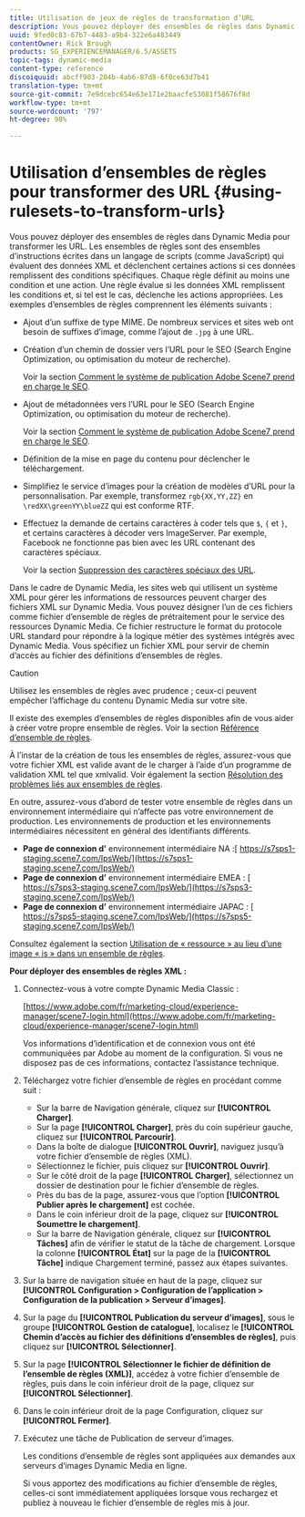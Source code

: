 ```yaml
---
title: Utilisation de jeux de règles de transformation d’URL
description: Vous pouvez déployer des ensembles de règles dans Dynamic Media pour transformer les URL. Les ensembles de règles sont des ensembles d’instructions écrites dans un langage de scripts (comme JavaScript) qui évaluent des données XML et déclenchent certaines actions si ces données remplissent des conditions spécifiques.
uuid: 9fed0c83-67b7-4483-a9b4-322e6a483449
contentOwner: Rick Brough
products: SG_EXPERIENCEMANAGER/6.5/ASSETS
topic-tags: dynamic-media
content-type: reference
discoiquuid: abcff903-204b-4ab6-87d8-6f0ce63d7b41
translation-type: tm+mt
source-git-commit: 7e9dcebc654e63e171e2baacfe53081f58676f8d
workflow-type: tm+mt
source-wordcount: '797'
ht-degree: 98%

---
```



# Utilisation d’ensembles de règles pour transformer des URL {#using-rulesets-to-transform-urls}

Vous pouvez déployer des ensembles de règles dans Dynamic Media pour transformer les URL. Les ensembles de règles sont des ensembles d’instructions écrites dans un langage de scripts (comme JavaScript) qui évaluent des données XML et déclenchent certaines actions si ces données remplissent des conditions spécifiques. Chaque règle définit au moins une condition et une action. Une règle évalue si les données XML remplissent les conditions et, si tel est le cas, déclenche les actions appropriées. Les exemples d’ensembles de règles comprennent les éléments suivants :

* Ajout d’un suffixe de type MIME. De nombreux services et sites web ont besoin de suffixes d’image, comme l’ajout de `.jpg` à une URL.
* Création d’un chemin de dossier vers l’URL pour le SEO (Search Engine Optimization, ou optimisation du moteur de recherche).

   Voir la section [Comment le système de publication Adobe Scene7 prend en charge le SEO](/help/assets/assets/s7_seo.pdf).

* Ajout de métadonnées vers l’URL pour le SEO (Search Engine Optimization, ou optimisation du moteur de recherche).

   Voir la section [Comment le système de publication Adobe Scene7 prend en charge le SEO](/help/assets/assets/s7_seo.pdf).

* Définition de la mise en page du contenu pour déclencher le téléchargement.
* Simplifiez le service d’images pour la création de modèles d’URL pour la personnalisation. Par exemple, transformez `rgb{XX,YY,ZZ}` en `\redXX\greenYY\blueZZ` qui est conforme RTF.

* Effectuez la demande de certains caractères à coder tels que `$`, `{` et `}`, et certains caractères à décoder vers ImageServer. Par exemple, Facebook ne fonctionne pas bien avec les URL contenant des caractères spéciaux.

   Voir la section [Suppression des caractères spéciaux des URL](https://helpx.adobe.com/fr/experience-manager/scene7/kb/base/scene7-rulesets/remove-special-characters-urls.html).

Dans le cadre de Dynamic Media, les sites web qui utilisent un système XML pour gérer les informations de ressources peuvent charger des fichiers XML sur Dynamic Media. Vous pouvez désigner l’un de ces fichiers comme fichier d’ensemble de règles de prétraitement pour le service des ressources Dynamic Media. Ce fichier restructure le format du protocole URL standard pour répondre à la logique métier des systèmes intégrés avec Dynamic Media. Vous spécifiez un fichier XML pour servir de chemin d’accès au fichier des définitions d’ensembles de règles.

>[!CAUTION]
>
>Utilisez les ensembles de règles avec prudence ; ceux-ci peuvent empêcher l’affichage du contenu Dynamic Media sur votre site.

Il existe des exemples d’ensembles de règles disponibles afin de vous aider à créer votre propre ensemble de règles.
Voir la section [Référence d’ensemble de règles](https://docs.adobe.com/content/help/en/dynamic-media-developer-resources/image-serving-api/image-serving-api/rule-set-reference/c-rule-set-reference.html).

À l’instar de la création de tous les ensembles de règles, assurez-vous que votre fichier XML est valide avant de le charger à l’aide d’un programme de validation XML tel que xmlvalid.
Voir également la section [Résolution des problèmes liés aux ensembles de règles](https://helpx.adobe.com/fr/experience-manager/scene7/kb/base/scene7-rulesets/scene7-ruleset-troubleshooting.html).

En outre, assurez-vous d’abord de tester votre ensemble de règles dans un environnement intermédiaire qui n’affecte pas votre environnement de production.
Les environnements de production et les environnements intermédiaires nécessitent en général des identifiants différents.

* **Page de connexion d’** environnement intermédiaire NA :[ https://s7sps1-staging.scene7.com/IpsWeb/](https://s7sps1-staging.scene7.com/IpsWeb/)
* **Page de connexion d’** environnement intermédiaire EMEA : [ https://s7sps3-staging.scene7.com/IpsWeb/](https://s7sps3-staging.scene7.com/IpsWeb/)
* **Page de connexion d’** environnement intermédiaire JAPAC : [ https://s7sps5-staging.scene7.com/IpsWeb/](https://s7sps5-staging.scene7.com/IpsWeb/)

Consultez également la section [Utilisation de « ressource » au lieu d’une image « is » dans un ensemble de règles](https://helpx.adobe.com/fr/experience-manager/scene7/kb/base/scene7-rulesets/ruleset-asset-instead-image.html).

**Pour déployer des ensembles de règles XML :**

1. Connectez-vous à votre compte Dynamic Media Classic :

   [https://www.adobe.com/fr/marketing-cloud/experience-manager/scene7-login.html](https://www.adobe.com/fr/marketing-cloud/experience-manager/scene7-login.html)

   Vos informations d’identification et de connexion vous ont été communiquées par Adobe au moment de la configuration. Si vous ne disposez pas de ces informations, contactez l’assistance technique.

1. Téléchargez votre fichier d’ensemble de règles en procédant comme suit :

   * Sur la barre de Navigation générale, cliquez sur **[!UICONTROL Charger]**.
   * Sur la page **[!UICONTROL Charger]**, près du coin supérieur gauche, cliquez sur **[!UICONTROL Parcourir]**.
   * Dans la boîte de dialogue **[!UICONTROL Ouvrir]**, naviguez jusqu’à votre fichier d’ensemble de règles (XML).
   * Sélectionnez le fichier, puis cliquez sur **[!UICONTROL Ouvrir]**.
   * Sur le côté droit de la page **[!UICONTROL Charger]**, sélectionnez un dossier de destination pour le fichier d’ensemble de règles.
   * Près du bas de la page, assurez-vous que l’option **[!UICONTROL Publier après le chargement]** est cochée.
   * Dans le coin inférieur droit de la page, cliquez sur **[!UICONTROL Soumettre le chargement]**.
   * Sur la barre de Navigation générale, cliquez sur **[!UICONTROL Tâches]** afin de vérifier le statut de la tâche de chargement. Lorsque la colonne **[!UICONTROL État]** sur la page de la **[!UICONTROL Tâche]** indique Chargement terminé, passez aux étapes suivantes.

1. Sur la barre de navigation située en haut de la page, cliquez sur **[!UICONTROL Configuration > Configuration de l’application > Configuration de la publication > Serveur d’images]**.
1. Sur la page du **[!UICONTROL Publication du serveur d’images]**, sous le groupe **[!UICONTROL Gestion de catalogue]**, localisez le **[!UICONTROL Chemin d’accès au fichier des définitions d’ensembles de règles]**, puis cliquez sur **[!UICONTROL Sélectionner]**.
1. Sur la page **[!UICONTROL Sélectionner le fichier de définition de l’ensemble de règles (XML)]**, accédez à votre fichier d’ensemble de règles, puis dans le coin inférieur droit de la page, cliquez sur **[!UICONTROL Sélectionner]**.
1. Dans le coin inférieur droit de la page Configuration, cliquez sur **[!UICONTROL Fermer]**.
1. Exécutez une tâche de Publication de serveur d’images.

   Les conditions d’ensemble de règles sont appliquées aux demandes aux serveurs d’images Dynamic Media en ligne.

   Si vous apportez des modifications au fichier d’ensemble de règles, celles-ci sont immédiatement appliquées lorsque vous rechargez et publiez à nouveau le fichier d’ensemble de règles mis à jour.

